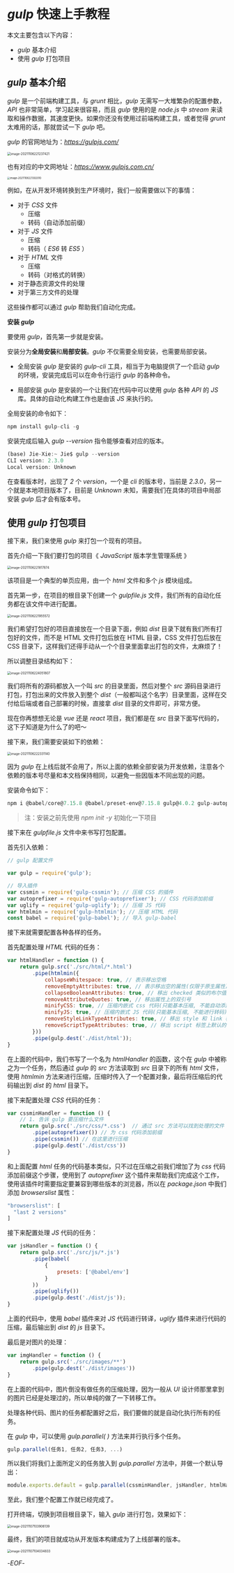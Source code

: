 # *gulp* 快速上手教程



本文主要包含以下内容：



- *gulp* 基本介绍
- 使用 *gulp* 打包项目



## *gulp* 基本介绍



*gulp* 是一个前端构建工具，与 *grunt* 相比，*gulp* 无需写一大堆繁杂的配置参数，*API* 也非常简单，学习起来很容易，而且 *gulp* 使用的是 *node.js* 中 *stream* 来读取和操作数据，其速度更快。如果你还没有使用过前端构建工具，或者觉得 *grunt* 太难用的话，那就尝试一下 *gulp* 吧。

*gulp* 的官网地址为：*https://gulpjs.com/*

<img src="https://xiejie-typora.oss-cn-chengdu.aliyuncs.com/2021-11-06-141238.png" alt="image-20211106221237421" style="zoom:50%;" />

也有对应的中文网地址：*https://www.gulpjs.com.cn/*

<img src="https://xiejie-typora.oss-cn-chengdu.aliyuncs.com/2021-11-06-141302.png" alt="image-20211106221302010" style="zoom:40%;" />



例如，在从开发环境转换到生产环境时，我们一般需要做以下的事情：
- 对于 *CSS* 文件
    - 压缩
    - 转码（自动添加前缀）
- 对于 *JS* 文件
    - 压缩
    - 转码（ *ES6* 转 *ES5* ）
- 对于 *HTML* 文件
    - 压缩
    - 转码（对格式的转换）
- 对于静态资源文件的处理
- 对于第三方文件的处理

这些操作都可以通过 *gulp* 帮助我们自动化完成。



**安装 *gulp***



要使用 *gulp*，首先第一步就是安装。

安装分为**全局安装**和**局部安装**。*gulp* 不仅需要全局安装，也需要局部安装。

- 全局安装 *gulp* 是安装的 *gulp-cli* 工具，相当于为电脑提供了一个启动 *gulp* 的环境，安装完成后可以在命令行运行 *gulp* 的各种命令。

- 局部安装 *gulp* 是安装的一个让我们在代码中可以使用 *gulp* 各种 *API* 的 *JS* 库。具体的自动化构建工作也是由该 *JS* 来执行的。

全局安装的命令如下： 

```js
npm install gulp-cli -g
```

安装完成后输入 *gulp --version* 指令能够查看对应的版本。

```js
(base) Jie-Xie:~ Jie$ gulp --version
CLI version: 2.3.0
Local version: Unknown
```

在查看版本时，出现了 *2* 个 *version*，一个是 *cli* 的版本号，当前是 *2.3.0*，另一个就是本地项目版本了，目前是 *Unknown* 未知，需要我们在具体的项目中局部安装 *gulp* 后才会有版本号。



## 使用 *gulp* 打包项目



接下来，我们来使用 *gulp* 来打包一个现有的项目。

首先介绍一下我们要打包的项目《 *JavaScript* 版本学生管理系统 》

<img src="https://xiejie-typora.oss-cn-chengdu.aliyuncs.com/2021-11-06-141817.png" alt="image-20211106221817874" style="zoom:50%;" />

该项目是一个典型的单页应用，由一个 *html* 文件和多个 *js* 模块组成。



首先第一步，在项目的根目录下创建一个 *gulpfile.js* 文件，我们所有的自动化任务都在该文件中进行配置。

<img src="https://xiejie-typora.oss-cn-chengdu.aliyuncs.com/2021-11-06-141956.png" alt="image-20211106221955572" style="zoom:50%;" />

我们希望打包好的项目直接放在一个目录下面，例如 *dist* 目录下就有我们所有打包好的文件，而不是 HTML 文件打包后放在 HTML 目录，CSS 文件打包后放在 CSS 目录下，这样我们还得手动从一个个目录里面拿出打包的文件，太麻烦了！

所以调整目录结构如下：

<img src="https://xiejie-typora.oss-cn-chengdu.aliyuncs.com/2021-11-06-144052.png" alt="image-20211106224051807" style="zoom:50%;" />

我们将所有的源码都放入一个叫 *src* 的目录里面，然后对整个 *src* 源码目录进行打包，打包出来的文件放入到整个 *dist*（一般都叫这个名字）目录里面，这样在交付给后端或者自己部署的时候，直接拿 *dist* 目录的文件即可，非常方便。

现在你再想想无论是 *vue* 还是 *react* 项目，我们都是在 *src* 目录下面写代码的，这下子知道是为什么了的吧～



接下来，我们需要安装如下的依赖：

<img src="https://xiejie-typora.oss-cn-chengdu.aliyuncs.com/2021-11-06-142331.png" alt="image-20211106222331140" style="zoom:50%;" />

因为 *gulp* 在上线后就不会用了，所以上面的依赖全部安装为开发依赖，注意各个依赖的版本号尽量和本文档保持相同，以避免一些因版本不同出现的问题。

安装命令如下：

```js
npm i @babel/core@7.15.8 @babel/preset-env@7.15.8 gulp@4.0.2 gulp-autoprefixer@8.0.0 gulp-babel@8.0.0 gulp-cssmin@0.2.0 gulp-htmlmin@5.0.1 gulp-uglify@3.0.2
```

> 注：安装之前先使用 *npm init -y* 初始化一下项目



接下来在 *gulpfile.js* 文件中来书写打包配置。



首先引入依赖：

```js
// gulp 配置文件

var gulp = require('gulp');

// 导入插件
var cssmin = require('gulp-cssmin'); // 压缩 CSS 的插件
var autoprefixer = require('gulp-autoprefixer'); // CSS 代码添加前缀
var uglify = require('gulp-uglify'); // 压缩 JS 代码
var htmlmin = require('gulp-htmlmin'); // 压缩 HTML 代码
const babel = require('gulp-babel'); // 导入 gulp-babel
```



接下来就需要配置各种各样的任务。

首先配置处理 *HTML* 代码的任务：

```js
var htmlHandler = function () {
    return gulp.src('./src/html/*.html')
        .pipe(htmlmin({
            collapseWhitespace: true, // 表示移出空格
            removeEmptyAttributes: true, // 表示移出空的属性(仅限于原生属性)
            collapseBooleanAttributes: true, // 移出 checked 类似的布尔值属性
            removeAttributeQuotes: true, // 移出属性上的双引号
            minifyCSS: true, // 压缩内嵌式 css 代码(只能基本压缩, 不能自动添加前缀)
            minifyJS: true, // 压缩内嵌式 JS 代码(只能基本压缩, 不能进行转码)
            removeStyleLinkTypeAttributes: true, // 移出 style 和 link 标签上的 type 属性
            removeScriptTypeAttributes: true, // 移出 script 标签上默认的 type 属性
        }))
        .pipe(gulp.dest('./dist/html'));
}
```

在上面的代码中，我们书写了一个名为 *htmlHandler* 的函数，这个在 *gulp* 中被称之为一个任务，然后通过 *gulp* 的 *src* 方法读取到 *src* 目录下的所有 *html* 文件，使用 *htmlmin* 方法来进行压缩，压缩时传入了一个配置对象，最后将压缩后的代码输出到 *dist* 的 *html* 目录下。



接下来配置处理 *CSS* 代码的任务：

```js
var cssminHandler = function () {
    // 1. 告诉 gulp 要压缩什么文件
    return gulp.src('./src/css/*.css')  // 通过 src 方法可以找到处理的文件
        .pipe(autoprefixer()) // 为 css 代码添加前缀
        .pipe(cssmin()) // 在这里进行压缩
        .pipe(gulp.dest('./dist/css'))
}
```

和上面配置 *html* 任务的代码基本类似，只不过在压缩之前我们增加了为 *css* 代码添加前缀这个步骤，使用到了 *autoprefixer* 这个插件来帮助我们完成这个工作，使用该插件时需要指定要兼容到哪些版本的浏览器，所以在 *package.json* 中我们添加 *browserslist* 属性：

```js
"browserslist": [
  "last 2 versions"
]
```



接下来配置处理 *JS* 代码的任务：

```js
var jsHandler = function () {
    return gulp.src('./src/js/*.js')
        .pipe(babel(
            {
                presets: ['@babel/env']
            }
        ))
        .pipe(uglify())
        .pipe(gulp.dest('./dist/js'));
}
```

上面的代码中，使用 *babel* 插件来对 *JS* 代码进行转译，*uglify* 插件来进行代码的压缩，最后输出到 *dist* 的 *js* 目录下。



最后是对图片的处理：

```js
var imgHandler = function () {
    return gulp.src('./src/images/**')
        .pipe(gulp.dest('./dist/images'))
}
```

在上面的代码中，图片倒没有做任务的压缩处理，因为一般从 *UI* 设计师那里拿到的图片已经是处理过的，所以单纯的做了一下转移工作。



处理各种代码、图片的任务都配置好之后，我们要做的就是自动化执行所有的任务。

在 *gulp* 中，可以使用 *gulp.parallel( )* 方法来并行执行多个任务。

```js
gulp.parallel(任务1, 任务2, 任务3, ...)
```

所以我们将我们上面所定义的任务放入到 *gulp.parallel* 方法中，并做一个默认导出：

```js
module.exports.default = gulp.parallel(cssminHandler, jsHandler, htmlHandler, imgHandler);
```



至此，我们整个配置工作就已经完成了。

打开终端，切换到项目根目录下，输入 *gulp* 进行打包，效果如下：

<img src="https://xiejie-typora.oss-cn-chengdu.aliyuncs.com/2021-11-07-023906.png" alt="image-20211107103906139" style="zoom:50%;" />

最终，我们的项目就成功从开发版本构建成为了上线部署的版本。

<img src="https://xiejie-typora.oss-cn-chengdu.aliyuncs.com/2021-11-07-024035.png" alt="image-20211107104034833" style="zoom:50%;" />



-*EOF*-

